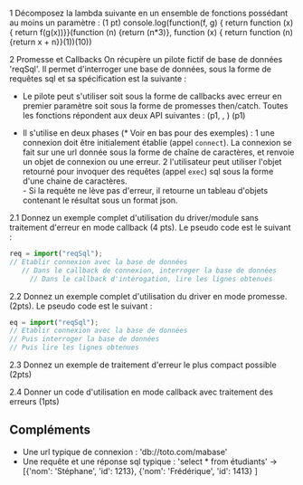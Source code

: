 1 Décomposez la lambda suivante en un ensemble de fonctions possédant au moins un paramètre : (1 pt)
console.log(function(f, g) { return function (x) { return f(g(x))}}(function (n) {return (n*3)}, function (x) { return function (n) {return x + n}}(1))(10))

2 Promesse et Callbacks
On récupère un pilote fictif de base de données 'reqSql'. Il permet d'interroger une base de données, sous la forme de requêtes sql et sa spécification est la suivante :

- Le pilote peut s'utiliser soit sous la forme de callbacks avec erreur en premier paramètre soit sous la forme de promesses then/catch. Toutes les fonctions répondent  aux deux API suivantes :
       <functionName>(p1, <callbackErr>, <callbackOk>)
       <promise> <functionName>(p1)

- Il s'utilise en deux phases  (* Voir en bas pour des exemples) :
      1 une connexion doit être initialement établie (appel `connect`). La connexion se fait sur une url donnée sous la forme de chaîne de caractères, et renvoie un objet de connexion ou une erreur.
      2 l'utilisateur peut utiliser l'objet retourné pour invoquer des requêtes (appel `exec`) sql sous la forme d'une chaine de caractères.  
      - Si la requête ne lève pas d'erreur, il retourne un tableau d'objets contenant le résultat sous un format json.

2.1 Donnez un exemple complet d'utilisation du driver/module sans traitement d'erreur en mode callback (4 pts). Le pseudo code est le suivant :
```javascript
req = import("reqSql");
// Etablir connexion avec la base de données
   // Dans le callback de connexion, interroger la base de données
     // Dans le callback d'intérogation, lire les lignes obtenues
```
2.2 Donnez un exemple complet d'utilisation du driver en mode promesse. (2pts).
Le pseudo code est le suivant :
```javascript
eq = import("reqSql");
// Etablir connexion avec la base de données
// Puis interroger la base de données
// Puis lire les lignes obtenues
```

2.3 Donnez un exemple de traitement d'erreur le plus compact possible (2pts)

2.4 Donner un code d'utilisation en mode callback avec traitement des erreurs (1pts)

Compléments
------
* Une url typique de connexion : 'db://toto.com/mabase'
* Une requête et une réponse sql typique :
    'select * from étudiants' -> [{'nom': 'Stéphane', 'id': 1213}, {'nom': 'Frédérique', 'id': 1413} ]
